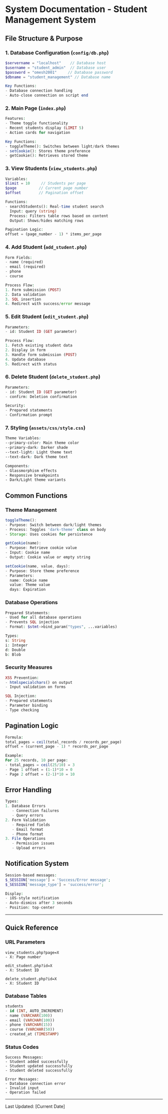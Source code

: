 # System Documentation - Student Management System

## File Structure & Purpose

### 1. Database Configuration (`config/db.php`)
```php
$servername = "localhost"    // Database host
$username = "student_admin"  // Database user
$password = "omesh2001"     // Database password
$dbname = "student_management" // Database name

Key Functions:
- Database connection handling
- Auto-close connection on script end
```

### 2. Main Page (`index.php`)
```php
Features:
- Theme toggle functionality
- Recent students display (LIMIT 5)
- Action cards for navigation

Key Functions:
- toggleTheme(): Switches between light/dark themes
- setCookie(): Stores theme preference
- getCookie(): Retrieves stored theme
```

### 3. View Students (`view_students.php`)
```php
Variables:
$limit = 10     // Students per page
$page          // Current page number
$offset        // Pagination offset

Functions:
- searchStudents(): Real-time student search
  Input: query (string)
  Process: Filters table rows based on content
  Output: Shows/hides matching rows

Pagination Logic:
offset = (page_number - 1) * items_per_page
```

### 4. Add Student (`add_student.php`)
```php
Form Fields:
- name (required)
- email (required)
- phone
- course

Process Flow:
1. Form submission (POST)
2. Data validation
3. SQL insertion
4. Redirect with success/error message
```

### 5. Edit Student (`edit_student.php`)
```php
Parameters:
- id: Student ID (GET parameter)

Process Flow:
1. Fetch existing student data
2. Display in form
3. Handle form submission (POST)
4. Update database
5. Redirect with status
```

### 6. Delete Student (`delete_student.php`)
```php
Parameters:
- id: Student ID (GET parameter)
- confirm: Deletion confirmation

Security:
- Prepared statements
- Confirmation prompt
```

### 7. Styling (`assets/css/style.css`)
```css
Theme Variables:
--primary-color: Main theme color
--primary-dark: Darker shade
--text-light: Light theme text
--text-dark: Dark theme text

Components:
- Glassmorphism effects
- Responsive breakpoints
- Dark/Light theme variants
```

## Common Functions

### Theme Management
```javascript
toggleTheme():
- Purpose: Switch between dark/light themes
- Process: Toggles 'dark-theme' class on body
- Storage: Uses cookies for persistence

getCookie(name):
- Purpose: Retrieve cookie value
- Input: Cookie name
- Output: Cookie value or empty string

setCookie(name, value, days):
- Purpose: Store theme preference
- Parameters:
  name: Cookie name
  value: Theme value
  days: Expiration
```

### Database Operations
```php
Prepared Statements:
- Used for all database operations
- Prevents SQL injection
- Format: $stmt->bind_param("types", ...variables)

Types:
s: String
i: Integer
d: Double
b: Blob
```

### Security Measures
```php
XSS Prevention:
- htmlspecialchars() on output
- Input validation on forms

SQL Injection:
- Prepared statements
- Parameter binding
- Type checking
```

## Pagination Logic
```php
Formula:
total_pages = ceil(total_records / records_per_page)
offset = (current_page - 1) * records_per_page

Example:
For 25 records, 10 per page:
- total_pages = ceil(25/10) = 3
- Page 1 offset = (1-1)*10 = 0
- Page 2 offset = (2-1)*10 = 10
```

## Error Handling
```php
Types:
1. Database Errors
   - Connection failures
   - Query errors
2. Form Validation
   - Required fields
   - Email format
   - Phone format
3. File Operations
   - Permission issues
   - Upload errors
```

## Notification System
```php
Session-based messages:
$_SESSION['message'] = 'Success/Error message';
$_SESSION['message_type'] = 'success/error';

Display:
- iOS-style notification
- Auto-dismiss after 3 seconds
- Position: top-center
```

---

## Quick Reference

### URL Parameters
```
view_students.php?page=X
- X: Page number

edit_student.php?id=X
- X: Student ID

delete_student.php?id=X
- X: Student ID
```

### Database Tables
```sql
students
- id (INT, AUTO_INCREMENT)
- name (VARCHAR(100))
- email (VARCHAR(100))
- phone (VARCHAR(15))
- course (VARCHAR(50))
- created_at (TIMESTAMP)
```

### Status Codes
```
Success Messages:
- Student added successfully
- Student updated successfully
- Student deleted successfully

Error Messages:
- Database connection error
- Invalid input
- Operation failed
```

---
Last Updated: [Current Date]
